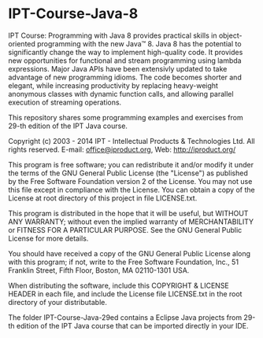 IPT-Course-Java-8
=================

IPT Course: Programming with Java 8 provides practical skills in object-oriented programming with the new Java™ 8. Java 8 has the potential to significantly change the way to implement high-quality code. It provides new opportunities for functional and stream programming using lambda expressions. Major Java APIs have been extensivly updated to take advantage of new programming idioms. The code becomes shorter and elegant, while increasing productivity by replacing heavy-weight anonymous classes with dynamic function calls, and allowing parallel execution of streaming operations.

This repository shares some programming examples and exercises from 29-th edition of the IPT Java course.

Copyright (c) 2003 - 2014 IPT - Intellectual Products & Technologies Ltd. All rights reserved. E-mail: office@iproduct.org, Web: http://iproduct.org/

This program is free software; you can redistribute it and/or modify it under the terms of the GNU General Public License (the "License") as published by the Free Software Foundation version 2 of the License. You may not use this file except in compliance with the License. You can obtain a copy of the License at root directory of this project in file LICENSE.txt.

This program is distributed in the hope that it will be useful, but WITHOUT ANY WARRANTY; without even the implied warranty of MERCHANTABILITY or FITNESS FOR A PARTICULAR PURPOSE. See the GNU General Public License for more details.

You should have received a copy of the GNU General Public License along with this program; if not, write to the Free Software Foundation, Inc., 51 Franklin Street, Fifth Floor, Boston, MA 02110-1301 USA.

When distributing the software, include this COPYRIGHT & LICENSE HEADER in each file, and include the License file LICENSE.txt in the root directory of your distributable.

The folder IPT-Course-Java-29ed contains a Eclipse Java projects from 29-th edition of the IPT Java course that can be imported directly in your IDE.
